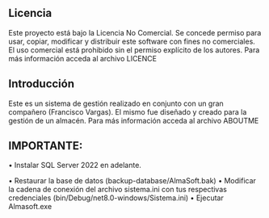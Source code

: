## Licencia

Este proyecto está bajo la Licencia No Comercial. Se concede permiso para usar, copiar, modificar y distribuir este software con fines no comerciales. El uso comercial está prohibido sin el permiso explícito de los autores. Para más información acceda al archivo LICENCE

## Introducción
Este es un sistema de gestión realizado en conjunto con un gran compañero (Francisco Vargas). El mismo fue diseñado y creado para la gestión de un almacén. Para más información acceda al archivo ABOUTME

## IMPORTANTE: 
•	Instalar SQL Server 2022 en adelante.

•	Restaurar la base de datos (backup-database/AlmaSoft.bak)
•	Modificar la cadena de conexión del archivo sistema.ini con tus respectivas credenciales (bin/Debug/net8.0-windows/Sistema.ini)
•	Ejecutar Almasoft.exe
